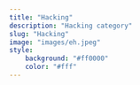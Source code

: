 ```yaml
---
title: "Hacking"
description: "Hacking category"
slug: "Hacking"
image: "images/eh.jpeg"
style:
    background: "#ff0000"
    color: "#fff"
---
```

